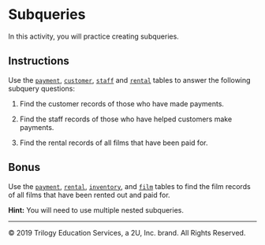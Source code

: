 # Subqueries

In this activity, you will practice creating subqueries.

## Instructions

Use the [`payment`](Resources/payment.csv), [`customer`](Resources/customer.csv), [`staff`](Resources/staff.csv) and [`rental`](Resources/rental.csv) tables to answer the following subquery questions:

1. Find the customer records of those who have made payments.

2. Find the staff records of those who have helped customers make payments.

3. Find the rental records of all films that have been paid for.

## Bonus

Use the [`payment`](Resources/payment.csv), [`rental`](Resources/rental.csv), [`inventory`](Resources/inventory.csv), and [`film`](Resources/film.csv) tables to find the film records of all films that have been rented out and paid for.

**Hint:** You will need to use multiple nested subqueries.

---

© 2019 Trilogy Education Services, a 2U, Inc. brand. All Rights Reserved.
